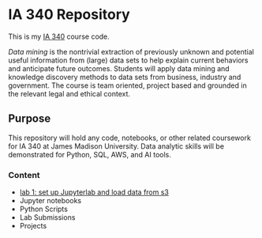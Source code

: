 # IA 340 Repository

This is my [IA 340](https://catalog.jmu.edu/preview_course_nopop.php?catoid=50&coid=258336) course code. 

*Data mining* is the nontrivial extraction of previously unknown and potential useful information from (large) data sets to help explain current behaviors and anticipate future outcomes. Students will apply data mining and knowledge discovery methods to data sets from business, industry and government. The course is team oriented, project based and grounded in the relevant legal and ethical context.

## Purpose

This repository will hold any code, notebooks, or other related coursework for IA 340 at James Madison University. Data analytic skills will be demonstrated for Python, SQL, AWS, and AI tools.


### Content

- [lab 1: set up Jupyterlab and load data from s3](https://github.com/dellorkf/KDR-IA-340-2025/blob/main/lab1.ipynb)
- Jupyter notebooks
- Python Scripts
- Lab Submissions
- Projects
